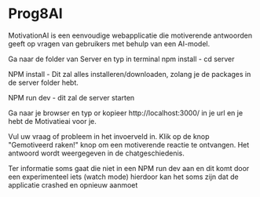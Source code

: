 # Prog8AI

MotivationAI is een eenvoudige webapplicatie die motiverende antwoorden geeft op vragen van gebruikers met behulp van een AI-model.

Ga naar de folder van Server en typ in terminal npm install - cd server

NPM install - Dit zal alles installeren/downloaden, zolang je de packages in de server folder hebt.

NPM run dev - dit zal de server starten

Ga naar je browser en typ or kopieer http://localhost:3000/ in je url en je hebt de Motivatieai voor je.

Vul uw vraag of probleem in het invoerveld in.
Klik op de knop "Gemotiveerd raken!" knop om een ​​motiverende reactie te ontvangen.
Het antwoord wordt weergegeven in de chatgeschiedenis.

Ter informatie soms gaat die niet in een NPM run dev aan en dit komt door een experimenteel iets (watch mode) hierdoor kan het soms zijn dat de applicatie crashed en opnieuw aanmoet
